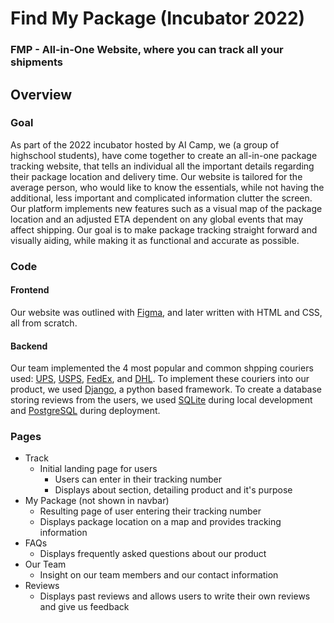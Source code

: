 # Find My Package (Incubator 2022)

### FMP - All-in-One Website, where you can track all your shipments

## Overview

### Goal

As part of the 2022 incubator hosted by AI Camp, we (a group of highschool students), have come together to create an all-in-one package tracking website, that tells an individual all the important details regarding their package location and delivery time. Our website is tailored for the average person, who would like to know the essentials, while not having the additional, less important and complicated information clutter the screen. Our platform implements new features such as a visual map of the package location and an adjusted ETA dependent on any global events that may affect shipping. Our goal is to make package tracking straight forward and visually aiding, while making it as functional and accurate as possible.

### Code

#### Frontend

Our website was outlined with [Figma](https://www.figma.com/), and later written with HTML and CSS, all from scratch. 

#### Backend

Our team implemented the 4 most popular and common shpping couriers used: [UPS](https://www.ups.com/), [USPS](https://www.usps.com/), [FedEx](https://www.fedex.com/), and [DHL](https://www.dhl.com/). To implement these couriers into our product, we used [Django](https://www.djangoproject.com/), a python based framework. To create a database storing reviews from the users, we used [SQLite](https://www.sqlite.com/) during local development and [PostgreSQL](https://www.postgresql.org/) during deployment.

### Pages

- Track
  - Initial landing page for users
    - Users can enter in their tracking number
    - Displays about section, detailing product and it's purpose
- My Package (not shown in navbar)
  - Resulting page of user entering their tracking number
  - Displays package location on a map and provides tracking information
- FAQs
  - Displays frequently asked questions about our product
- Our Team
  - Insight on our team members and our contact information
- Reviews
  - Displays past reviews and allows users to write their own reviews and give us feedback